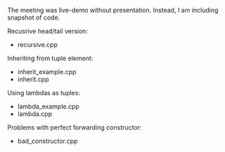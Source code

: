 The meeting was live-demo without presentation. Instead, I am
including snapshot of code.

Recusrive head/tail version:
* recursive.cpp

Inheriting from tuple element:
* inherit\_example.cpp
* inherit.cpp

Using lambdas as tuples:
* lambda\_example.cpp
* lambda.cpp

Problems with perfect forwarding constructor:
* bad_constructor.cpp
